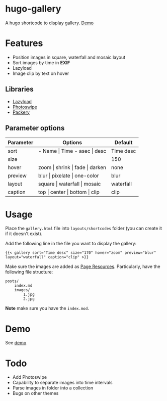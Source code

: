 # hugo-gallery
A hugo shortcode to display gallery. [Demo](https://yuanzheshi.com/gallery/)

# Features

+ Position images in square, waterfall and mosaic layout
+ Sort images by time in **EXIF**
+ Lazyload
+ Image clip by text on hover

## Libraries
- [Lazyload](https://github.com/verlok/vanilla-lazyload)
- [Photoswipe](https://github.com/dimsemenov/PhotoSwipe)
- [Packery](https://github.com/metafizzy/packery)

## Parameter options
| Parameter | Options                          | Default   |
|-----------|----------------------------------|-----------|
| sort      | - Name \| Time - asec \| desc    | Time desc |
| size      |                                  | 150       |
| hover     | zoom \| shrink \| fade \| darken | none      |
| preview   | blur \| pixelate \| one-color    | blur      |
| layout    | square \| waterfall \| mosaic    | waterfall |
| caption   | top \| center \| bottom \| clip  | clip      |


# Usage

Place the `gallery.html` file into `layouts/shortcodes` folder (you can create it if it doesn't exist).

Add the following line in the file you want to display the gallery:
```
{{< gallery sort="Time desc" size="170" hover="zoom" preview="blur" layout="waterfall" caption="clip" >}}
```

Make sure the images are added as [Page Resources](https://gohugo.io/content-management/page-resources/). Particularly, have the following file structure:
```
posts/
    index.md
    images/
        1.jpg
        2.jpg
```
**Note** make sure you have the `index.mod`.

# Demo
See [demo](https://yuanzheshi.com/gallery/)


# Todo
- Add Photoswipe
- Capability to separate images into time intervals
- Parse images in folder into a collection
- Bugs on other themes
